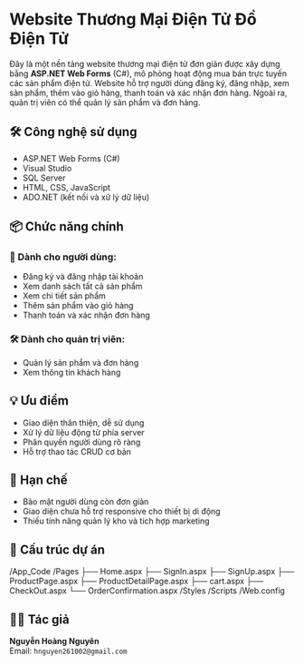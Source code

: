 # Website Thương Mại Điện Tử Đồ Điện Tử

Đây là một nền tảng website thương mại điện tử đơn giản được xây dựng bằng **ASP.NET Web Forms** (C#), mô phỏng hoạt động mua bán trực tuyến các sản phẩm điện tử. Website hỗ trợ người dùng đăng ký, đăng nhập, xem sản phẩm, thêm vào giỏ hàng, thanh toán và xác nhận đơn hàng. Ngoài ra, quản trị viên có thể quản lý sản phẩm và đơn hàng.

## 🛠 Công nghệ sử dụng

- ASP.NET Web Forms (C#)
- Visual Studio
- SQL Server
- HTML, CSS, JavaScript
- ADO.NET (kết nối và xử lý dữ liệu)

## 📦 Chức năng chính

### 👤 Dành cho người dùng:
- Đăng ký và đăng nhập tài khoản
- Xem danh sách tất cả sản phẩm
- Xem chi tiết sản phẩm
- Thêm sản phẩm vào giỏ hàng
- Thanh toán và xác nhận đơn hàng

### 🛠 Dành cho quản trị viên:
- Quản lý sản phẩm và đơn hàng
- Xem thông tin khách hàng

## 💡 Ưu điểm
- Giao diện thân thiện, dễ sử dụng
- Xử lý dữ liệu động từ phía server
- Phân quyền người dùng rõ ràng
- Hỗ trợ thao tác CRUD cơ bản

## 🚫 Hạn chế
- Bảo mật người dùng còn đơn giản
- Giao diện chưa hỗ trợ responsive cho thiết bị di động
- Thiếu tính năng quản lý kho và tích hợp marketing

## 📁 Cấu trúc dự án
/App_Code
/Pages
├── Home.aspx
├── SignIn.aspx
├── SignUp.aspx
├── ProductPage.aspx
├── ProductDetailPage.aspx
├── cart.aspx
├── CheckOut.aspx
└── OrderConfirmation.aspx
/Styles
/Scripts
/Web.config
## 👨‍💻 Tác giả

**Nguyễn Hoàng Nguyên**  
Email: `hnguyen261002@gmail.com`   
